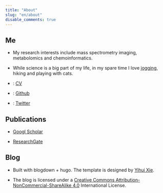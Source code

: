 ```yaml
---
title: "About"
slug: "en/about"
disable_comments: true 
---
```

## Me

- My research interests include mass spectrometry imaging, metabolomics and chemoinformatics.

- While science is a big part of my life, in my spare time I love [jogging](/jogging), hiking and playing with cats.

- <i class="far fa-user"></i>: [CV](/CV/YDong.pdf)

- <i class="fa fa-github" aria-hidden="true"></i>: [Github](https://github.com/yonghuidong)

- <i class="fa fa-twitter" aria-hidden="true"></i>: [Twitter](https://twitter.com/YH_Dong)


## Publications

- <i class="ai ai-google-scholar ai-2x"></i> [Googl Scholar](https://scholar.google.com/citations?user=qbNRJIkAAAAJ&hl=en)

- <i class="ai ai-researchgate ai-2x"></i> [ResearchGate](https://www.researchgate.net/profile/Yonghui_Dong)

## Blog

- Built with blogdown + hugo. The template is designed by [Yihui Xie](https://yihui.name).

- The blog is licensed under a [Creative Commons Attribution- NonCommercial-ShareAlike 4.0](https://creativecommons.org/licenses/by-nc-sa/4.0/) International License.
